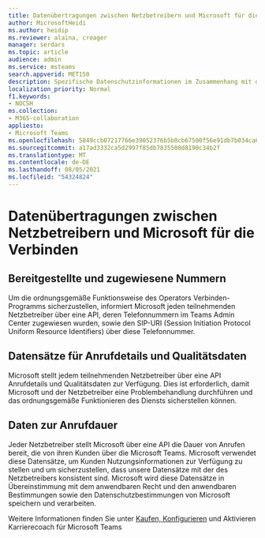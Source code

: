 ```yaml
---
title: Datenübertragungen zwischen Netzbetreibern und Microsoft für die Verbinden
author: MicrosoftHeidi
ms.author: heidip
ms.reviewer: alaina, creager
manager: serdars
ms.topic: article
audience: admin
ms.service: msteams
search.appverid: MET150
description: Spezifische Datenschutzinformationen im Zusammenhang mit der Übertragung von Daten oder Informationen zwischen Netzbetreibern und Microsoft, insbesondere in Bezug auf die Anbieter Verbinden.
localization_priority: Normal
f1.keywords:
- NOCSH
ms.collection:
- M365-collaboration
appliesto:
- Microsoft Teams
ms.openlocfilehash: 5849ccb07217766e39052376b5b0cb67500f56e91db7b034ca62e0a605954ffa
ms.sourcegitcommit: a17ad3332ca5d2997f85db7835500d8190c34b2f
ms.translationtype: MT
ms.contentlocale: de-DE
ms.lasthandoff: 08/05/2021
ms.locfileid: "54324824"
---
```

# <a name="data-transfers-between-carriers-and-microsoft-for-operator-connect"></a>Datenübertragungen zwischen Netzbetreibern und Microsoft für die Verbinden

## <a name="provisioned-and-assigned-numbers"></a>Bereitgestellte und zugewiesene Nummern

Um die ordnungsgemäße Funktionsweise des Operators Verbinden-Programms sicherzustellen, informiert Microsoft jeden teilnehmenden Netzbetreiber über eine API, deren Telefonnummern im Teams Admin Center zugewiesen wurden, sowie den SIP-URI (Session Initiation Protocol Uniform Resource Identifiers) über diese Telefonnummer.

## <a name="call-detail-records-and-quality-data"></a>Datensätze für Anrufdetails und Qualitätsdaten

Microsoft stellt jedem teilnehmenden Netzbetreiber über eine API Anrufdetails und Qualitätsdaten zur Verfügung. Dies ist erforderlich, damit Microsoft und der Netzbetreiber eine Problembehandlung durchführen und das ordnungsgemäße Funktionieren des Diensts sicherstellen können.

## <a name="call-duration-data"></a>Daten zur Anrufdauer

Jeder Netzbetreiber stellt Microsoft über eine API die Dauer von Anrufen bereit, die von ihren Kunden über die Microsoft Teams. Microsoft verwendet diese Datensätze, um Kunden Nutzungsinformationen zur Verfügung zu stellen und um sicherzustellen, dass unsere Datensätze mit der des Netzbetreibers konsistent sind. Microsoft wird diese Datensätze in Übereinstimmung mit dem anwendbaren Recht und den anwendbaren Bestimmungen sowie den Datenschutzbestimmungen von Microsoft speichern und verarbeiten.

Weitere Informationen finden Sie unter [Kaufen, Konfigurieren](career-coach.md) und Aktivieren Karrierecoach für Microsoft Teams
